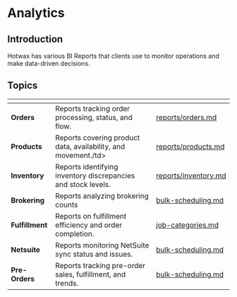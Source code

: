 # Analytics

## Introduction

Hotwax has various BI Reports that clients use to monitor operations and make data-driven decisions.


## Topics

<table data-view="cards">
  <thead>
    <tr>
      <th></th>
      <th></th>
      <th data-hidden data-card-target data-type="content-ref"></th>
    </tr>
  </thead>
  <tbody>
    <tr>
      <td><strong>Orders</strong></td>
      <td>Reports tracking order processing, status, and flow.</td>
      <td><a href="reports/order.md">reports/orders.md</a></td>
    </tr>
    <tr>
      <td><strong>Products</strong></td>
      <td>Reports covering product data, availability, and movement./td>
      <td><a href="reports/product.md">reports/products.md</a></td>
    </tr>
    <tr>
      <td><strong>Inventory</strong></td>
      <td>Reports identifying inventory discrepancies and stock levels.</td>
      <td><a href="reports/inventory">reports/inventory.md</a></td>
    </tr>
    <tr>
      <td><strong>Brokering</strong></td>
      <td>Reports analyzing brokering counts</td>
      <td><a href="reports/brokering.md">bulk-scheduling.md</a></td>
    </tr>
    <tr>
      <td><strong>Fulfillment</strong></td>
      <td>Reports on fulfillment efficiency and order completion.</td>
      <td><a href="report/fulfillment.md">job-categories.md</a></td>
    </tr>
    <tr>
      <td><strong>Netsuite</strong></td>
      <td>Reports monitoring NetSuite sync status and issues.</td>
      <td><a href="report/netsuite.md">bulk-scheduling.md</a></td>
    </tr>
      <tr>
      <td><strong>Pre-Orders</strong></td>
      <td>Reports tracking pre-order sales, fulfillment, and trends.</td>
      <td><a href="report/pre-order.md">bulk-scheduling.md</a></td>
    </tr>
  </tbody>
</table>
